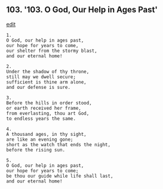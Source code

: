 
## 103.  '103. O God, Our Help in Ages Past'
[edit](https://docs.google.com/document/d/1uUKUhmxqwyZhJdRcYZ%2Dxs2v%2DAYySy7NE/edit?mode=html)






    1.
    O God, our help in ages past,
    our hope for years to come,
    our shelter from the stormy blast,
    and our eternal home!

    2.
    Under the shadow of thy throne,
    still may we dwell secure;
    sufficient is thine arm alone,
    and our defense is sure.

    3.
    Before the hills in order stood,
    or earth received her frame,
    from everlasting, thou art God,
    to endless years the same.

    4.
    A thousand ages, in thy sight,
    are like an evening gone;
    short as the watch that ends the night,
    before the rising sun.

    5.
    O God, our help in ages past,
    our hope for years to come;
    be thou our guide while life shall last,
    and our eternal home!
